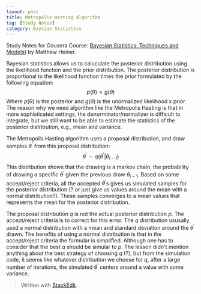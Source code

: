 ```yaml
---
layout: post
title: Metropolis Hasting Algorithm
tag: [Study Notes]
category: Baysian Statistics
---
```


Study Notes for Cousera Course: [Bayesian Statistics: Techniques and Models](https://www.coursera.org/learn/mcmc-bayesian-statistics/)) by Matthew Heiner.

Bayesian statistics allows us to caluculate the posterior distribution using the likelihood function and the prior distribution. The posterior distribution is proportional to the likelihood function times the prior formulated by the following equation:$$p(\theta) \propto g(\theta)$$ Where $p(\theta)$ is the posterior and $g(\theta)$ is the unormalized likelihood x prior. The reason why we need algorithm like the Metropolis Hasting is that in more sophisticated settings, the denorminator/normalizer is difficult to integrate, but we still want to be able to estimate the statistics of the posterior distribution, e.g., mean and variance.

The Metropolis Hasting algorithm uses a proposal distribution, and draw samples $\theta^\prime$ from this proposal distribution: 
$$\theta^\prime \sim q(\theta^\prime|\theta_{i-1})$$ 
This distribution shows that the drawing is a markov chain, the probability of drawing a specific $\theta^\prime$ given the previous draw $\theta_{i-1}$. Based on some accept/reject criteria, all the accepted $\theta^\prime$s gives us simulated samples for the posterior distribution (? or just give us values around the mean with a normal distribution?). These samples converges to a mean values that represents the mean for the posterior distribution.

The proposal distribution $q$ is not the actual posterior distribution $p$. The accept/reject criteria is to correct for this error. The $q$ distribution ususally used a normal distribution with a mean and standard deviation around the $\theta^\prime$ drawn. The benefits of using a normal distribution is that in the accept/reject criteria the formular is simplified. Although one has to consider that the best $q$ should be simular to $p$. The lesson didn't mention anything about the best strategy of choosing $q$ (?), but from the simulation code, it seems like whatever distribution we choose for $q$, after a large number of iterations, the simulated $\theta^\prime$ centers around a value with some variance.


> Written with [StackEdit](https://stackedit.io/).
<!--stackedit_data:
eyJoaXN0b3J5IjpbMTA3MjU0Mjg5LDEwODAyMjczMTAsLTIwNj
c1OTY4NjgsLTk5NTUxMDk2OCwtMTk2OTU4MDg1OCw5OTgyMTY1
NTUsLTE4NjQ5NzQ3OTYsLTE4NjQ5NzQ3OTYsLTI1MzA2NzgwMl
19
-->